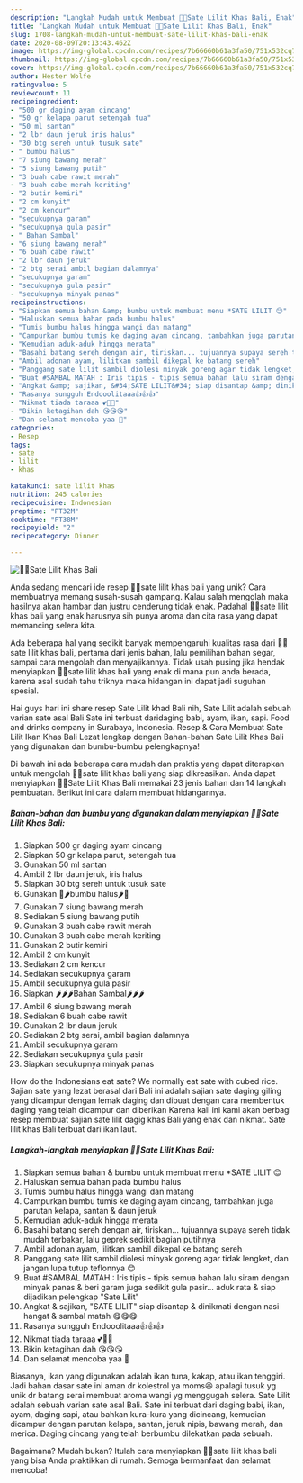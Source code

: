 ```yaml
---
description: "Langkah Mudah untuk Membuat 🍁🍁Sate Lilit Khas Bali, Enak"
title: "Langkah Mudah untuk Membuat 🍁🍁Sate Lilit Khas Bali, Enak"
slug: 1708-langkah-mudah-untuk-membuat-sate-lilit-khas-bali-enak
date: 2020-08-09T20:13:43.462Z
image: https://img-global.cpcdn.com/recipes/7b66660b61a3fa50/751x532cq70/🍁🍁sate-lilit-khas-bali-foto-resep-utama.jpg
thumbnail: https://img-global.cpcdn.com/recipes/7b66660b61a3fa50/751x532cq70/🍁🍁sate-lilit-khas-bali-foto-resep-utama.jpg
cover: https://img-global.cpcdn.com/recipes/7b66660b61a3fa50/751x532cq70/🍁🍁sate-lilit-khas-bali-foto-resep-utama.jpg
author: Hester Wolfe
ratingvalue: 5
reviewcount: 11
recipeingredient:
- "500 gr daging ayam cincang"
- "50 gr kelapa parut setengah tua"
- "50 ml santan"
- "2 lbr daun jeruk iris halus"
- "30 btg sereh untuk tusuk sate"
- " bumbu halus"
- "7 siung bawang merah"
- "5 siung bawang putih"
- "3 buah cabe rawit merah"
- "3 buah cabe merah keriting"
- "2 butir kemiri"
- "2 cm kunyit"
- "2 cm kencur"
- "secukupnya garam"
- "secukupnya gula pasir"
- " Bahan Sambal"
- "6 siung bawang merah"
- "6 buah cabe rawit"
- "2 lbr daun jeruk"
- "2 btg serai ambil bagian dalamnya"
- "secukupnya garam"
- "secukupnya gula pasir"
- "secukupnya minyak panas"
recipeinstructions:
- "Siapkan semua bahan &amp; bumbu untuk membuat menu *SATE LILIT 😊"
- "Haluskan semua bahan pada bumbu halus"
- "Tumis bumbu halus hingga wangi dan matang"
- "Campurkan bumbu tumis ke daging ayam cincang, tambahkan juga parutan kelapa, santan &amp; daun jeruk"
- "Kemudian aduk-aduk hingga merata"
- "Basahi batang sereh dengan air, tiriskan... tujuannya supaya sereh tidak mudah terbakar, lalu geprek sedikit bagian putihnya"
- "Ambil adonan ayam, lilitkan sambil dikepal ke batang sereh"
- "Panggang sate lilit sambil diolesi minyak goreng agar tidak lengket, dan jangan lupa tutup teflonnya 😊"
- "Buat #SAMBAL MATAH : Iris tipis - tipis semua bahan lalu siram dengan minyak panas &amp; beri garam juga sedikit gula pasir... aduk rata &amp; siap dijadikan pelengkap &#34;Sate Lilit&#34;"
- "Angkat &amp; sajikan, &#34;SATE LILIT&#34; siap disantap &amp; dinikmati dengan nasi hangat &amp; sambal matah 😋😋😋"
- "Rasanya sungguh Endooolitaaa👍👍👍"
- "Nikmat tiada taraaa 💕💖💞"
- "Bikin ketagihan dah 😘😘😘"
- "Dan selamat mencoba yaa 🤗"
categories:
- Resep
tags:
- sate
- lilit
- khas

katakunci: sate lilit khas 
nutrition: 245 calories
recipecuisine: Indonesian
preptime: "PT32M"
cooktime: "PT38M"
recipeyield: "2"
recipecategory: Dinner

---
```



![🍁🍁Sate Lilit Khas Bali](https://img-global.cpcdn.com/recipes/7b66660b61a3fa50/751x532cq70/🍁🍁sate-lilit-khas-bali-foto-resep-utama.jpg)

Anda sedang mencari ide resep 🍁🍁sate lilit khas bali yang unik? Cara membuatnya memang susah-susah gampang. Kalau salah mengolah maka hasilnya akan hambar dan justru cenderung tidak enak. Padahal 🍁🍁sate lilit khas bali yang enak harusnya sih punya aroma dan cita rasa yang dapat memancing selera kita.

Ada beberapa hal yang sedikit banyak mempengaruhi kualitas rasa dari 🍁🍁sate lilit khas bali, pertama dari jenis bahan, lalu pemilihan bahan segar, sampai cara mengolah dan menyajikannya. Tidak usah pusing jika hendak menyiapkan 🍁🍁sate lilit khas bali yang enak di mana pun anda berada, karena asal sudah tahu triknya maka hidangan ini dapat jadi suguhan spesial.

Hai guys hari ini share resep Sate Lilit khad Bali nih, Sate Lilit adalah sebuah varian sate asal Bali Sate ini terbuat daridaging babi, ayam, ikan, sapi. Food and drinks company in Surabaya, Indonesia. Resep &amp; Cara Membuat Sate Lilit Ikan Khas Bali Lezat lengkap dengan Bahan-bahan Sate Lilit Khas Bali yang digunakan dan bumbu-bumbu pelengkapnya!


Di bawah ini ada beberapa cara mudah dan praktis yang dapat diterapkan untuk mengolah 🍁🍁sate lilit khas bali yang siap dikreasikan. Anda dapat menyiapkan 🍁🍁Sate Lilit Khas Bali memakai 23 jenis bahan dan 14 langkah pembuatan. Berikut ini cara dalam membuat hidangannya.

<!--inarticleads1-->

##### Bahan-bahan dan bumbu yang digunakan dalam menyiapkan 🍁🍁Sate Lilit Khas Bali:

1. Siapkan 500 gr daging ayam cincang
1. Siapkan 50 gr kelapa parut, setengah tua
1. Gunakan 50 ml santan
1. Ambil 2 lbr daun jeruk, iris halus
1. Siapkan 30 btg sereh untuk tusuk sate
1. Gunakan  🌰🌶bumbu halus🌶🌰
1. Gunakan 7 siung bawang merah
1. Sediakan 5 siung bawang putih
1. Gunakan 3 buah cabe rawit merah
1. Gunakan 3 buah cabe merah keriting
1. Gunakan 2 butir kemiri
1. Ambil 2 cm kunyit
1. Sediakan 2 cm kencur
1. Sediakan secukupnya garam
1. Ambil secukupnya gula pasir
1. Siapkan  🌶🌶🌶Bahan Sambal🌶🌶🌶
1. Ambil 6 siung bawang merah
1. Sediakan 6 buah cabe rawit
1. Gunakan 2 lbr daun jeruk
1. Sediakan 2 btg serai, ambil bagian dalamnya
1. Ambil secukupnya garam
1. Sediakan secukupnya gula pasir
1. Siapkan secukupnya minyak panas


How do the Indonesians eat sate? We normally eat sate with cubed rice. Sajian sate yang lezat berasal dari Bali ini adalah sajian sate daging giling yang dicampur dengan lemak daging dan dibuat dengan cara membentuk daging yang telah dicampur dan diberikan Karena kali ini kami akan berbagi resep membuat sajian sate lilit dagig khas Bali yang enak dan nikmat. Sate lilit khas Bali terbuat dari ikan laut. 

<!--inarticleads2-->

##### Langkah-langkah menyiapkan 🍁🍁Sate Lilit Khas Bali:

1. Siapkan semua bahan &amp; bumbu untuk membuat menu *SATE LILIT 😊
1. Haluskan semua bahan pada bumbu halus
1. Tumis bumbu halus hingga wangi dan matang
1. Campurkan bumbu tumis ke daging ayam cincang, tambahkan juga parutan kelapa, santan &amp; daun jeruk
1. Kemudian aduk-aduk hingga merata
1. Basahi batang sereh dengan air, tiriskan... tujuannya supaya sereh tidak mudah terbakar, lalu geprek sedikit bagian putihnya
1. Ambil adonan ayam, lilitkan sambil dikepal ke batang sereh
1. Panggang sate lilit sambil diolesi minyak goreng agar tidak lengket, dan jangan lupa tutup teflonnya 😊
1. Buat #SAMBAL MATAH : Iris tipis - tipis semua bahan lalu siram dengan minyak panas &amp; beri garam juga sedikit gula pasir... aduk rata &amp; siap dijadikan pelengkap &#34;Sate Lilit&#34;
1. Angkat &amp; sajikan, &#34;SATE LILIT&#34; siap disantap &amp; dinikmati dengan nasi hangat &amp; sambal matah 😋😋😋
1. Rasanya sungguh Endooolitaaa👍👍👍
1. Nikmat tiada taraaa 💕💖💞
1. Bikin ketagihan dah 😘😘😘
1. Dan selamat mencoba yaa 🤗


Biasanya, ikan yang digunakan adalah ikan tuna, kakap, atau ikan tenggiri. Jadi bahan dasar sate ini aman dr kolestrol ya moms😃 apalagi tusuk yg unik dr batang serai membuat aroma wangi yg menggugah selera. Sate Lilit adalah sebuah varian sate asal Bali. Sate ini terbuat dari daging babi, ikan, ayam, daging sapi, atau bahkan kura-kura yang dicincang, kemudian dicampur dengan parutan kelapa, santan, jeruk nipis, bawang merah, dan merica. Daging cincang yang telah berbumbu dilekatkan pada sebuah. 

Bagaimana? Mudah bukan? Itulah cara menyiapkan 🍁🍁sate lilit khas bali yang bisa Anda praktikkan di rumah. Semoga bermanfaat dan selamat mencoba!
